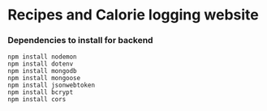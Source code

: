 # Recipes and Calorie logging website


### Dependencies to install for backend
```
npm install nodemon
npm install dotenv
npm install mongodb
npm install mongoose
npm install jsonwebtoken
npm install bcrypt
npm install cors
```
